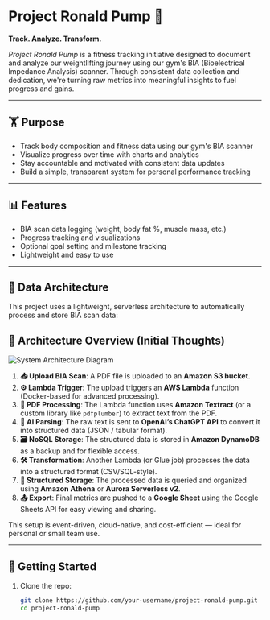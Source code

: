 # Project Ronald Pump 💪

**Track. Analyze. Transform.**

*Project Ronald Pump* is a fitness tracking initiative designed to document and analyze our weightlifting journey using our gym's BIA (Bioelectrical Impedance Analysis) scanner. Through consistent data collection and dedication, we're turning raw metrics into meaningful insights to fuel progress and gains.

---

## 🏋️ Purpose

- Track body composition and fitness data using our gym's BIA scanner  
- Visualize progress over time with charts and analytics  
- Stay accountable and motivated with consistent data updates  
- Build a simple, transparent system for personal performance tracking  

---

## 📊 Features

- BIA scan data logging (weight, body fat %, muscle mass, etc.)  
- Progress tracking and visualizations  
- Optional goal setting and milestone tracking  
- Lightweight and easy to use  

---

## 🧠 Data Architecture

This project uses a lightweight, serverless architecture to automatically process and store BIA scan data:

## 🧭 Architecture Overview (Initial Thoughts)

![System Architecture Diagram](https://drive.google.com/drive/u/1/folders/1GDSrmqBgGFO2upItKwK_cSGI17iTolar)


1. **📥 Upload BIA Scan**: A PDF file is uploaded to an **Amazon S3 bucket**.
2. **⚙️ Lambda Trigger**: The upload triggers an **AWS Lambda** function (Docker-based for advanced processing).
3. **🧾 PDF Processing**: The Lambda function uses **Amazon Textract** (or a custom library like `pdfplumber`) to extract text from the PDF.
4. **🧠 AI Parsing**: The raw text is sent to **OpenAI’s ChatGPT API** to convert it into structured data (JSON / tabular format).
5. **🗃️ NoSQL Storage**: The structured data is stored in **Amazon DynamoDB** as a backup and for flexible access.
6. **🛠️ Transformation**: Another Lambda (or Glue job) processes the data into a structured format (CSV/SQL-style).
7. **🧮 Structured Storage**: The processed data is queried and organized using **Amazon Athena** or **Aurora Serverless v2**.
8. **📤 Export**: Final metrics are pushed to a **Google Sheet** using the Google Sheets API for easy viewing and sharing.

This setup is event-driven, cloud-native, and cost-efficient — ideal for personal or small team use.

---

## 🚀 Getting Started

1. Clone the repo:
   ```bash
   git clone https://github.com/your-username/project-ronald-pump.git
   cd project-ronald-pump






